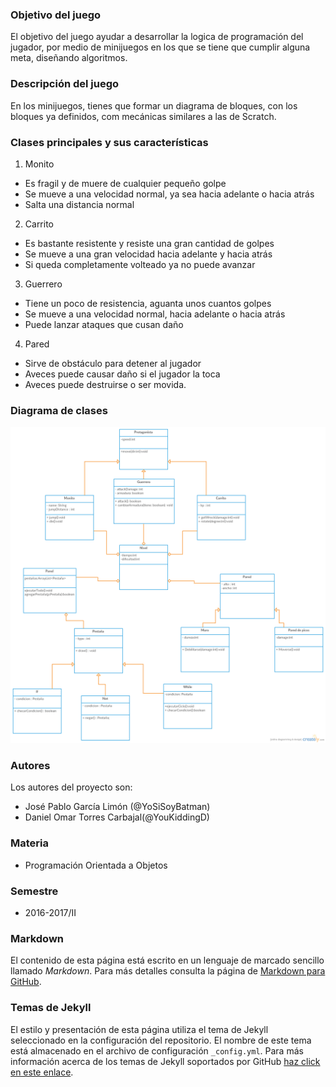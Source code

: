 ### Objetivo del juego
El objetivo del juego ayudar a desarrollar la logica de programación del jugador, por medio de minijuegos en los que se tiene que cumplir alguna meta, diseñando algoritmos.

### Descripción del juego
En los minijuegos, tienes que formar un diagrama de bloques, con los bloques ya definidos, com mecánicas similares a las de Scratch.

### Clases principales y sus características
1. Monito
* Es fragil y de muere de cualquier pequeño golpe
* Se mueve a una velocidad normal, ya sea hacia adelante o hacia atrás
* Salta una distancia normal

2. Carrito
* Es bastante resistente y resiste una gran cantidad de golpes
* Se mueve a una gran velocidad hacia adelante y hacia atrás
* Si queda completamente volteado ya no puede avanzar

3. Guerrero
* Tiene un poco de resistencia, aguanta unos cuantos golpes
* Se mueve a una velocidad normal, hacia adelante o hacia atrás
* Puede lanzar ataques que cusan daño

4. Pared
* Sirve de obstáculo para detener al jugador
* Aveces puede causar daño si el jugador la toca
* Aveces puede destruirse o ser movida.


### Diagrama de clases
![Diagrama de clases](https://github.com/YouKiddingD/Repositorio-prueba/blob/master/imagenes/Turn%20it%20on!.png?raw=true)

### Autores
Los autores del proyecto son:
- José Pablo García Limón (@YoSiSoyBatman)
- Daniel Omar Torres Carbajal(@YouKiddingD)

### Materia
- Programación Orientada a Objetos

### Semestre
- 2016-2017/II

### Markdown
El contenido de esta página está escrito en un lenguaje de marcado sencillo llamado *Markdown*. Para más detalles consulta la página de [Markdown para GitHub](https://guides.github.com/features/mastering-markdown/).

### Temas de Jekyll
El estilo y presentación de esta página utiliza el tema de Jekyll seleccionado en la configuración del repositorio. El nombre de este tema está almacenado en el archivo de configuración `_config.yml`. Para más información acerca de los temas de Jekyll soportados por GitHub [haz click en este enlace](https://pages.github.com/themes/).
